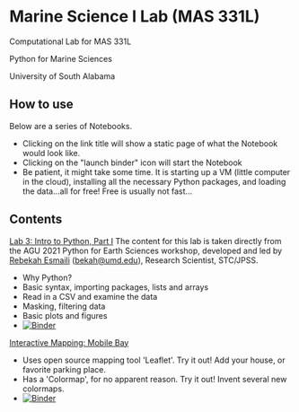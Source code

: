 # Marine Science I Lab (MAS 331L)
Computational Lab for MAS 331L 

Python for Marine Sciences

University of South Alabama

## How to use
Below are a series of Notebooks.  
- Clicking on the link title will show a static page of what the Notebook would look like.  
- Clicking on the "launch binder" icon will start the Notebook
- Be patient, it might take some time.  It is starting up a VM (little computer in the cloud), installing all the necessary Python packages, and loading the data...all for free!  Free is usually not fast...


## Contents
[Lab 3: Intro to Python, Part I](Lab3_Intro_to_Python_1.ipynb)
The content for this lab is taken directly from the AGU 2021 Python for Earth Sciences workshop, developed and led by [Rebekah Esmaili](http://www.rebekahesmaili.com) (bekah@umd.edu), Research Scientist, STC/JPSS.
- Why Python?
- Basic syntax, importing packages, lists and arrays
- Read in a CSV and examine the data
- Masking, filtering data
- Basic plots and figures 
- [![Binder](https://mybinder.org/badge_logo.svg)](https://mybinder.org/v2/gh/l3-hpc/intro-computational-marine-sciences.git/main?labpath=Lab3_Intro_to_Python_1.ipynb)



[Interactive Mapping: Mobile Bay](Mobile.ipynb)
- Uses open source mapping tool 'Leaflet'.  Try it out!  Add your house, or favorite parking place.
- Has a 'Colormap', for no apparent reason. Try it out!  Invent several new colormaps.   
- [![Binder](https://mybinder.org/badge_logo.svg)](https://mybinder.org/v2/gh/l3-hpc/intro-computational-marine-sciences.git/main?labpath=Mobile.ipynb)
